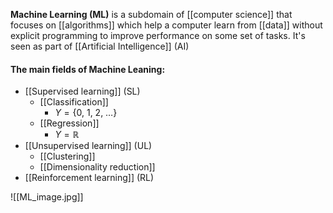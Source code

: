 **Machine Learning (ML)** is a subdomain of [[computer science]] that focuses on [[algorithms]] which help  a computer learn from [[data]] without explicit programming to improve performance on some set of tasks. It's seen as part of [[Artificial Intelligence]] (AI)

#### The main fields of Machine Leaning:

* [[Supervised learning]] (SL)
	* [[Classification]]
		* $Y = \{0,\ 1,\ 2,\ \dots \}$
	* [[Regression]]
		* $Y = \mathbb{R}$
* [[Unsupervised learning]] (UL)
	* [[Clustering]]
	* [[Dimensionality reduction]]
* [[Reinforcement learning]] (RL)

![[ML_image.jpg]]